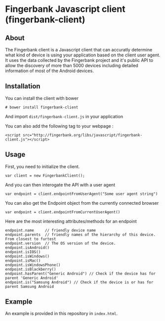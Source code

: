 # Fingerbank Javascript client (fingerbank-client)


## About

The Fingerbank client is a Javascript client that can accuratly determine what kind of device is using your application based on the client user agent. It uses the data collected by the Fingerbank project and it's public API to allow the discovery of more than 5000 devices including detailed information of most of the Android devices.

## Installation

You can install the client with bower

`# bower install fingerbank-client`

And import `dist/fingerbank-client.js` in your application

You can also add the following tag to your webpage :

`<script src="http://fingerbank.org/libs/javascript/fingerbank-client.js"></script>`

## Usage

First, you need to initialize the client.

`var client = new FingerbankClient();`

And you can then interogate the API with a user agent

`var endpoint = client.endpointFromUserAgent("Some user agent string")`

You can also get the Endpoint object from the currently connected browser

`var endpoint = client.endpointFromCurrentUserAgent()`

Here are the most interesting attributes/methods for an endpoint

```
endpoint.name     // friendly device name
endpoint.parents  // friendly names of the hierarchy of this device. From closest to furtest
endpoint.version  // The OS version of the device.
endpoint.isAndroid()
endpoint.isIOS()
endpoint.isWindows()
endpoint.isMac()
endpoint.isWindowsPhone()
endpoint.isBlackberry()
endpoint.hasParent("Generic Android") // Check if the device has for parent 'Generic Android'
endpoint.is("Samsung Android") // Check if the device is or has for parent Samsung Android
```

## Example

An example is provided in this repository in `index.html`.


